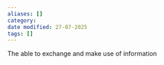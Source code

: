 ```yaml
---
aliases: []
category: 
date modified: 27-07-2025
tags: []
---
```



The able to exchange and make use of information